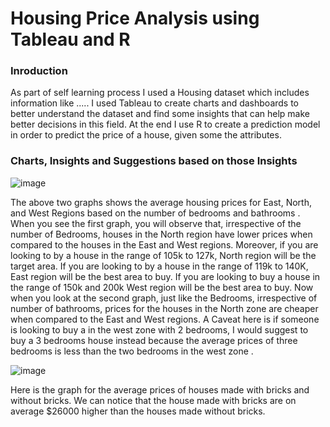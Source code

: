 # Housing Price Analysis using Tableau and R

### Inroduction 
As part of self learning process I used a Housing dataset which includes information like .....
I used Tableau to create charts and dashboards to better understand the dataset and find some insights that can help make better decisions in this field. At the end I use R to create a prediction model in order to predict the price of a house, given some the attributes.

### Charts, Insights and Suggestions based on those Insights

![image](https://user-images.githubusercontent.com/65595060/187789206-7f47cd4f-a99c-4848-ba28-3c862e5483e1.png)



The above two graphs shows the average housing prices for East, North, and West Regions based on the number of bedrooms and bathrooms . When you see the first graph, you will observe that, irrespective of the number of Bedrooms, houses in the North region have lower prices when compared to the houses in the East and West regions. Moreover, if you are looking to by a house in the range of 105k to 127k, North region will be the target area. If you are looking to by a house in the range of 119k to 140K, East region will be the best area to buy. If you are looking to buy a house in the range of 150k and 200k West region will be the best area to buy. Now when you look at the second graph, just like the Bedrooms, irrespective of number of bathrooms, prices for the houses in the North zone are cheaper when compared to the East and West regions. A Caveat here is if someone is looking to buy a in the west zone with 2 bedrooms, I would suggest to buy a 3 bedrooms house instead because the average prices of three bedrooms is less than the two bedrooms in the west zone .

![image](https://user-images.githubusercontent.com/65595060/187789607-541d3acd-727d-4070-9961-33e0c739ef1e.png)



Here is the graph for the average prices of houses made with bricks and without bricks. We can notice that the house made with bricks are on average $26000 higher than the houses made without bricks. 


